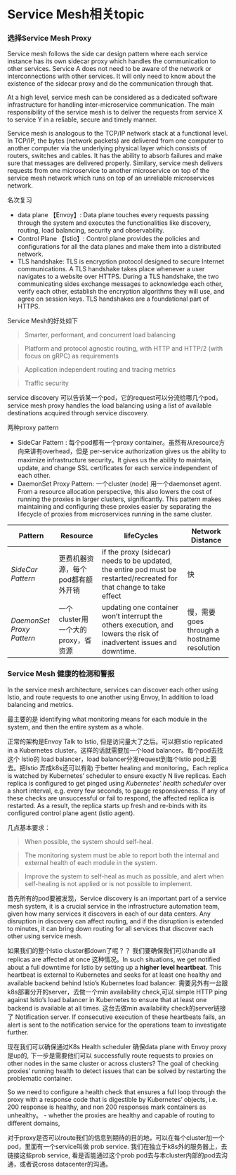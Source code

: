 # Service Mesh相关topic

### 选择Service Mesh Proxy
Service mesh follows the side car design pattern where each service instance has its own sidecar proxy which handles the communication to other services. Service A does not need to be aware of the network or interconnections with other services. It will only need to know about the existence of the sidecar proxy and do the communication through that.

At a high level, service mesh can be considered as a dedicated software infrastructure for handling inter-microservice communication. The main responsibility of the service mesh is to deliver the requests from service X to service Y in a reliable, secure and timely manner. 

Service mesh is analogous to the TCP/IP network stack at a functional level. In TCP/IP, the bytes (network packets) are delivered from one computer to another computer via the underlying physical layer which consists of routers, switches and cables. It has the ability to absorb failures and make sure that messages are delivered properly. Similary, service mesh delivers requests from one microservice to another microservice on top of the service mesh network which runs on top of an unreliable microservices network.


名次复习
  - data plane 【Envoy】: Data plane touches every requests passing through the system and executes the functionalities like discovery, routing, load balancing, security and observability.
  - Control Plane 【Istio】: Control plane provides the policies and configurations for all the data planes and make them into a distributed network.
  - TLS handshake: TLS is encryption protocol designed to secure Internet communications. A TLS handshake takes place whenever a user navigates to a website over HTTPS. During a TLS handshake, the two communicating sides exchange messages to acknowledge each other, verify each other, establish the encryption algorithms they will use, and agree on session keys. TLS handshakes are a foundational part of HTTPS.

Service Mesh的好处如下

> Smarter, performant, and concurrent load balancing

> Platform and protocol agnostic routing, with HTTP and HTTP/2 (with focus on gRPC) as requirements

> Application independent routing and tracing metrics

> Traffic security


service discovery 可以告诉某一个pod，它的request可以分流给哪几个pod。service mesh proxy handles the load balancing using a list of available destinations acquired through service discovery.

两种proxy pattern
 - SideCar Pattern        : 每个pod都有一个proxy container。虽然有从resource方向来讲有overhead，但是 per-service authorization gives us the ability to maximize infrastructure security。It gives us the ability to maintain, update, and change SSL certificates for each service independent of each other.
 - DaemonSet Proxy Pattern: 一个cluster (node) 用一个daemonset agent.  From a resource allocation perspective, this also lowers the cost of running the proxies in larger clusters, significantly. This pattern makes maintaining and configuring these proxies easier by separating the lifecycle of proxies from microservices running in the same cluster.

| Pattern | Resource | lifeCycles | Network Distance | 
| ------ | ------ | ------ | ------ |
| *SideCar Pattern* | 更费机器资源，每个pod都有额外开销  | if the proxy (sidecar) needs to be updated, the entire pod must be restarted/recreated for that change to take effect| 快 |
| *DaemonSet Proxy Pattern* | 一个cluster用一个大的proxy，省资源 | updating one container won’t interrupt the others execution, and lowers the risk of inadvertent issues and downtime.| 慢，需要goes through a hostname resolution |


### Service Mesh 健康的检测和警报

In the service mesh architecture, services can discover each other using Istio, and route requests to one another using Envoy, In addition to load balancing and metrics.

最主要的是 identifying what monitoring means for each module in the system, and then the entire system as a whole. 

正常的架构是Envoy Talk to Istio, 但是访问量大了之后。可以把Istio replicated in a Kubernetes cluster。这样的话就需要加一个load balancer。每个pod去找这个 Istio的 load balancer，load balancer分发request到每个Istio pod上面去。把Istio 弄成k8s还可以有助 于better healing and monitoring。Each replica is watched by Kubernetes’ scheduler to ensure exactly N live replicas. Each replica is configured to get pinged using *Kubernetes’ health scheduler* over a short interval, e.g. every few seconds, to gauge responsiveness. If any of these checks are unsuccessful or fail to respond, the affected replica is restarted. As a result, the replica starts up fresh and re-binds with its configured control plane agent (istio agent).

几点基本要求：
> When possible, the system should self-heal.

> The monitoring system must be able to report both the internal and external health of each module in the system.

> Improve the system to self-heal as much as possible, and alert when self-healing is not applied or is not possible to implement.

首先所有的pod要被发现，Service discovery is an important part of a service mesh system, it is a crucial service in the infrastructure automation team, given how many services it discovers in each of our data centers. Any disruption in discovery can affect routing, and if the disruption is extended to minutes, it can bring down routing for all services that discover each other using service mesh. 

如果我们的整个Istio cluster都down了呢？？ 我们要确保我们可以handle all replicas are affected at once 这种情况。In such situations, we get notified about a full downtime for Istio by setting up a **higher level heartbeat**. This heartbeat is external to Kubernetes and seeks for at least one healthy and available backend behind Istio’s Kubernetes load balancer. 需要另外有一台跟k8s部署分开的server，去做一个min availability check,可以 simple HTTP ping against Istio’s load balancer in Kubernetes to ensure that at least one backend is available at all times. 这台去做min availability check的server链接了 Notification server. If consecutive execution of these heartbeats fails, an alert is sent to the notification service for the operations team to investigate further.

现在我们可以确保通过K8s Health scheduler 确保data plane with Envoy proxy 是up的, 下一步是需要他们可以 successfully route requests to proxies on other nodes in the same cluster or across clusters?
The goal of checking proxies’ running health to detect issues that can be solved by restarting the problematic container.

So we need to configure a health check that ensures a full loop through the proxy with a response code that is digestible by Kubernetes’ objects, i.e. 200 response is healthy, and non 200 responses mark containers as unhealthy。 - whether the proxies are healthy and capable of routing to different domains,

对于proxy是否可以route我们的信息到期待的目的地，可以在每个cluster加一个pod，里面有一个service叫做 prob service. 我们在独立于k8s外的服务器上，去链接这些prob service, 看是否能通过这个prob pod去与本cluster内部的pod去沟通，或者说cross datacenter的沟通。
